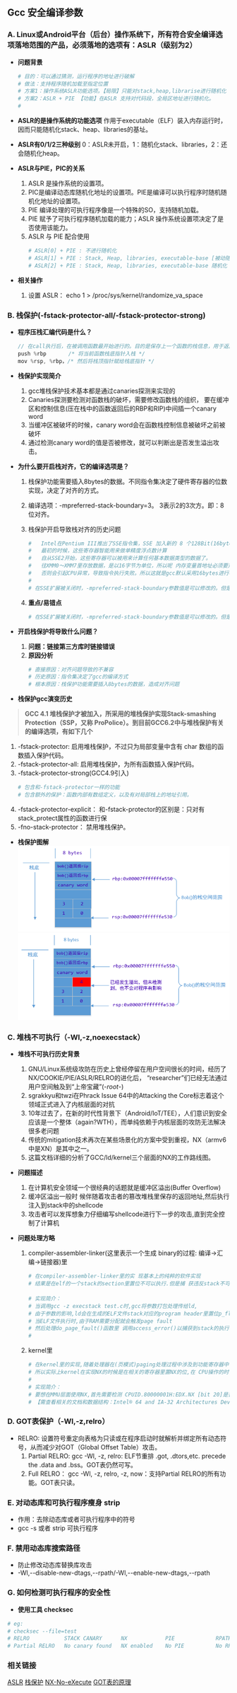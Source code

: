 ## **Gcc 安全编译参数**
### **A. Linux或Android平台（后台）操作系统下，所有符合安全编译选项落地范围的产品，必须落地的选项有：ASLR（级别为2）**
- **问题背景**
    ```sh
    # 目的：可以通过猜测，运行程序的地址进行破解
    # 做法：支持程序随机加载至指定位置
    # 方案1：操作系统ASLR功能选项。【局限】只能对stack,heap,librarise进行随机化
    # 方案2：ASLR + PIE 【功能】在ASLR 支持对代码段，全局区地址进行随机化。
    #           
    ```

- **ASLR的是操作系统的功能选项** 作用于executable（ELF）装入内存运行时，因而只能随机化stack、heap、libraries的基址。
- **ASLR有0/1/2三种级别** 0：ASLR未开启，1：随机化stack、libraries，2：还会随机化heap。
- **ASLR与PIE，PIC的关系**
    1. ASLR 是操作系统的设置项。
    2. PIC是编译动态库随机化地址的设置项。PIE是编译可以执行程序时随机随机化地址的设置项。
    3. PIE 编译处理的可执行程序像是一个特殊的SO，支持随机加载。
    4. PIE 赋予了可执行程序随机加载的能力；ASLR 操作系统设置项决定了是否使用该能力。
    5. ASLR 与 PIE 配合使用
        ```sh
        # ASLR[0] + PIE : 不进行随机化
        # ASLR[1] + PIE : Stack, Heap, libraries, executable-base [被动随机+受heap随机化的影响][heap和executable-base是连在一起的]
        # ASLR[2] + PIE : Stack, Heap, libraries, executable-base 随机化
        ```

- **相关操作**
    1. 设置 ASLR： echo 1 > /proc/sys/kernel/randomize_va_space

### **B. 栈保护(-fstack-protector-all/-fstack-protector-strong)**
- **程序压栈汇编代码是什么？**
    ```C
    // 在call执行后，在被调用函数最开始进行的。目的是保存上一个函数的栈信息，用于返回执行。
    push %rbp       /* 将当前函数栈底指针入栈 */
    mov %rsp, %rbp，/* 然后将栈顶指针赋给栈底指针 */ 
    ```
- **栈保护实现简介**
    1. gcc堆栈保护技术基本都是通过canaries探测来实现的
    2. Canaries探测要检测对函数栈的破坏，需要修改函数栈的组织， 要在缓冲区和控制信息(压在栈中的函数返回后的RBP和RIP)中间插一个canary word
    3. 当缓冲区被破坏的时候，canary word会在函数栈控制信息被破坏之前被破坏
    4. 通过检测canary word的值是否被修改，就可以判断出是否发生溢出攻击。

- **为什么要开启栈对齐，它的编译选项是？**
    1. 栈保护功能需要插入8bytes的数据。不同指令集决定了硬件寄存器的位数实现，决定了对齐的方式。
    2. 编译选项：-mpreferred-stack-boundary=3。 3表示2的3次方。即：8位对齐。 
    3. 栈保护开启导致栈对齐的历史问题
        ```sh
        #   Intel在Pentium III推出了SSE指令集，SSE 加入新的 8 个128Bit(16bytes)寄存器（XMM0～XMM7）。
        #   最初的时候，这些寄存器智能用来做单精度浮点数计算
        #   自从SSE2开始，这些寄存器可以被用来计算任何基本数据类型的数据了。
        #   往XMM0～XMM7里存放数据，是以16字节为单位，所以呢 内存变量首地址必须要对齐16字节，
        #   否则会引起CPU异常，导致指令执行失败。所以这就是gcc默认采用16bytes进行栈对齐的原因。
        # 
        # 在SSE扩展被关闭时，-mpreferred-stack-boundary参数值是可以修改的。但是，但是，但是，当该选项值被修改后，编译链接16bytes栈对齐的库时，会导致错误。
        ```

    4. **重点/易错点**
        ```sh
        # 在SSE扩展被关闭时，-mpreferred-stack-boundary参数值是可以修改的。但是，当该选项值被修改后，编译链接16bytes栈对齐的库时，会导致错误。
        ```

- **开启栈保护将导致什么问题？**
    1. **问题：链接第三方库时链接错误**
    2. **原因分析**
        ```sh
        # 直接原因：对齐问题导致的不兼容
        # 历史原因：指令集决定了gcc的编译方式
        # 根本原因：栈保护功能需要插入8bytes的数据，造成对齐问题
        ```
    
- **栈保护gcc演变历史**
> **GCC 4.1 堆栈保护才被加入，所采用的堆栈保护实现Stack-smashing Protection（SSP，又称 ProPolice）。到目前GCC6.2中与堆栈保护有关的编译选项，有如下几个**
1. -fstack-protector: 启用堆栈保护，不过只为局部变量中含有 char 数组的函数插入保护代码。
2. -fstack-protector-all:  启用堆栈保护，为所有函数插入保护代码。
3. -fstack-protector-strong(GCC4.9引入)
    ```sh
    # 包含和-fstack-protector一样的功能
    # 包含额外的保护：函数内部有数组定义，以及有对局部栈上的地址引用。
    ```
4. -fstack-protector-explicit： 和-fstack-protector的区别是：只对有stack_protect属性的函数进行保
5. -fno-stack-protector： 禁用堆栈保护。

- **栈保护图解**  
![./image/stack_protect.png](./image/stack_protect.png)  
![./image/stack_protect_2.png](./image/stack_protect_2.png)  

### **C. 堆栈不可执行（-Wl,-z,noexecstack）**
- **堆栈不可执行历史背景**
    1. GNU/Linux系统级攻防在历史上曾经停留在用户空间很长的时间，经历了NX/COOKIE/PIE/ASLR/RELRO的进化后， “researcher”们已经无法通过用户空间触及到“上帝宝藏”(-_root_-)
    2. sgrakkyu和twzi在Phrack Issue 64中的Attacking the Core标志着这个领域正式进入了内核层面的对抗
    3. 10年过去了，在新的时代性背景下（Android/IoT/TEE），人们意识到安全应该是一个整体（again?WTH），而单纯依赖于内核层面的攻防无法解决很多老问题
    4. 传统的mitigation技术再次在某些场景化的方案中受到重视，NX（armv6中是XN）是其中之一。
    5. 这篇文档详细的分析了GCC/ld/kernel三个层面的NX的工作路线图。

- **问题描述**
    1. 在计算机安全领域一个很经典的话题就是缓冲区溢出(Buffer Overflow)  
    2. 缓冲区溢出一般时 候伴随着攻击者的篡改堆栈里保存的返回地址,然后执行注入到stack中的shellcode  
    3. 攻击者可以发挥想象力仔细编写shellcode进行下一步的攻击,直到完全控制了计算机  

- **问题处理方略**
    1. compiler-assembler-linker(这里表示一个生成 binary的过程: 编译->汇编->链接器)里
        ```sh
        # 在compiler-assembler-linker里的实 现基本上的纯粹的软件实现
        # 结果是在elf的一个stack的section里置位不可以执行.但是捕 获违反stack不可执行这个问题是在kernel里.

        # 实现简介：
        # 当调用gcc -z execstack test.c时,gcc将参数打包处理传给ld, 
        # 由于参数的影响,ld会在生成的ELF文件stack对应的program header里置位p_flags的PF_X值。
        # 当ELF文件执行时,由于RAM需要分配就会触发page fault
        # 然后处理do_page_fault()函数里 调用access_error()以捕获到stack的执行权限错误.
        #
        ```
    2. kernel里
        ```sh
        # 在kernel里的实现,随着处理器在(页模式)paging处理过程中涉及到功能寄存器中引入 No-eXecute的配置位
        # 所以实际上kernel在实现NX的时候是在相关的寄存器里置NX的位,在 CPU操作的时候由硬件来做是否可以执行的检查.
        #
        # 实现简介：
        # 要想在MMU层面使用NX,首先需要检测 CPUID.80000001H:EDX.NX [bit 20]是否为1,如果是1进行IA32_EFER.NXE的置位使能,然后按 照需在PAE/PTE里使能第63位(XD).
        # 【需查看相关的文档和数据结构：Intel® 64 and IA-32 Architectures Developer’s Manual】
        ```
### **D. GOT表保护（-Wl,-z,relro）**
- RELRO: 设置符号重定向表格为只读或在程序启动时就解析并绑定所有动态符号，从而减少对GOT（Global Offset Table）攻击。
    1. Partial RELRO: gcc -Wl, -z, relro: ELF节重排 .got, .dtors,etc. precede the .data and .bss。GOT表仍然可写。
    2. Full RELRO： gcc -Wl, -z, relro, -z, now：支持Partial RELRO的所有功能。GOT表只读。

### **E. 对动态库和可执行程序瘦身 strip**
- 作用：去除动态库或者可执行程序中的符号
- gcc -s 或者 strip 可执行程序

### **F. 禁用动态库搜索路径**
- 防止修改动态库替换库攻击
- -Wl,--disable-new-dtags,--rpath/-Wl,--enable-new-dtags,--rpath

### **G. 如何检测可执行程序的安全性**
- **使用工具 checksec**
```sh
# eg:
# checksec --file=test
# RELRO           STACK CANARY      NX            PIE             RPATH      RUNPATH      Symbols         FORTIFY Fortified       Fortifiable     FILE
# Partial RELRO   No canary found   NX enabled    No PIE          No RPATH   No RUNPATH   No Symbols        No    0               24              #test
```

### **相关链接**
[ASLR](https://www.cnblogs.com/rec0rd/p/7646857.html)
[栈保护](https://www.cnblogs.com/mysky007/p/11105307.html)
[NX-No-eXecute](https://hardenedlinux.github.io/system-security/2016/06/01/NX-analysis.html)
[GOT表的原理](https://baijiahao.baidu.com/s?id=1663915740492408592&wfr=spider&for=pc)


